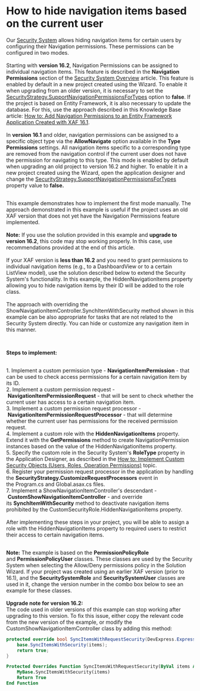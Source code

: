 # How to hide navigation items based on the current user


<p>Our <a href="https://documentation.devexpress.com/#Xaf/CustomDocument2650">Security System</a> allows hiding navigation items for certain users by configuring their Navigation permissions. These permissions can be configured in two modes.<br><br>Starting with <strong>version 16.2</strong>, Navigation Permissions can be assigned to individual navigation items. This feature is described in the <strong>Navigation Permissions</strong> section of the <a href="https://documentation.devexpress.com/#eXpressAppFramework/CustomDocument113366">Security System Overview</a> article. This feature is enabled by default in a new project created using the Wizard. To enable it when upgrading from an older version, it is necessary to set the <a href="https://documentation.devexpress.com/#eXpressAppFramework/DevExpressExpressAppSecuritySecurityStrategy_SupportNavigationPermissionsForTypestopic">SecurityStrategy.SupportNavigationPermissionsForTypes</a> option to <strong>false</strong>. If the project is based on Entity Framework, it is also necessary to update the database. For this, use the approach described in this Knowledge Base article: <a href="https://www.devexpress.com/Support/Center/p/T459507">How to: Add Navigation Permissions to an Entity Framework Application Created with XAF 16.1</a>.<br><br>In <strong>version</strong> <strong>16.1</strong> and older, navigation permissions can be assigned to a specific object type via the <strong>AllowNavigate</strong> option available in the <strong>Type Permissions</strong> settings. All navigation items specific to a corresponding type are removed from the navigation control if the current user does not have the permission for navigating to this type. This mode is enabled by default when upgrading an old project to version 16.2 and higher. To enable it in a new project created using the Wizard, open the application designer and change the <a href="https://documentation.devexpress.com/#eXpressAppFramework/DevExpressExpressAppSecuritySecurityStrategy_SupportNavigationPermissionsForTypestopic">SecurityStrategy.SupportNavigationPermissionsForTypes</a> property value to <strong>false.</strong></p>
<p><br>This example demonstrates how to implement the first mode manually. The approach demonstrated in this example is useful if the project uses an old XAF version that does not yet have the Navigation Permissions feature implemented.<strong><br><br>Note:</strong> If you use the solution provided in this example and <strong>upgrade to version 16.2</strong>, this code may stop working properly. In this case, use recommendations provided at the end of this article.<br><br>If your XAF version is <strong>less than 16.2</strong> and you need to grant permissions to individual navigation items (e.g., to a DashboardView or to a certain ListView model), use the solution described below to extend the Security System's functionality. In this example, the HiddenNavigationItems property allowing you to hide navigation items by their ID will be added to the role class.<br><br>The approach with overriding the ShowNavigationItemController.SynchItemWithSecurity method shown in this example can be also appropriate for tasks that are not related to the Security System directly. You can hide or customize any navigation item in this manner.</p>
<p> </p>
<p><strong>Steps to implement:</strong><br><br></p>
<p>1. Implement a custom permission type - <strong>NavigationItemPermission</strong> - that can be used to check access permissions for a certain navigation item by its ID.<br>2. Implement a custom permission request - <strong>NavigationItemPermissionRequest</strong> - that will be sent to check whether the current user has access to a certain navigation item.<br>3. Implement a custom permission request processor - <strong>NavigationItemPermissionRequestProcessor</strong> - that will determine whether the current user has permissions for the received permission request.<br>4. Implement a custom role with the <strong>HiddenNavigationItems</strong> property. Extend it with the <strong>GetPermissions</strong> method to create NavigationPermission instances based on the value of the HiddenNavigationItems property.<br>5. Specify the custom role in the Security System's <strong>RoleType</strong> property in the Application Designer, as described in the <a href="https://documentation.devexpress.com/eXpressAppFramework/CustomDocument113384.aspx">How to: Implement Custom Security Objects (Users, Roles, Operation Permissions)</a> topic.<br>6. Register your permission request processor in the application by handling the <strong>SecurityStrategy.CustomizeRequestProcessors</strong> event in the Program.cs and Global.asax.cs files.<br>7. Implement a ShowNavigationItemController's descendant - <strong>CustomShowNavigationItemController</strong> - and override its <strong>SynchItemWithSecurity</strong> method to deactivate navigation items prohibited by the CustomSecurityRole.HiddenNavigationItems property.<br><br>After implementing these steps in your project, you will be able to assign a role with the HiddenNavigationItems property to required users to restrict their access to certain navigation items.<br><br></p>
<p><strong>Note:</strong> The example is based on the <strong>PermissionPolicyRole</strong> and <strong>PermissionPolicyUser</strong> classes. These classes are used by the Security System when selecting the Allow/Deny permissions policy in the Solution Wizard. If your project was created using an earlier XAF version (prior to 16.1), and the <strong>SecuritySystemRole</strong> and <strong>SecuritySystemUser</strong> classes are used in it, change the version number in the combo box below to see an example for these classes.<br><br><strong>Upgrade note for version 16.2:</strong><br>The code used in older versions of this example can stop working after upgrading to this version. To fix this issue, either copy the relevant code from the new version of the example, or modify the CustomShowNavigationItemController class by adding this method:</p>


```cs
protected override bool SyncItemsWithRequestSecurity(DevExpress.ExpressApp.Actions.ChoiceActionItemCollection items) {
	base.SyncItemsWithSecurity(items);
	return true;
}
```




```vb
Protected Overrides Function SyncItemsWithRequestSecurity(ByVal items As DevExpress.ExpressApp.Actions.ChoiceActionItemCollection) As Boolean
	MyBase.SyncItemsWithSecurity(items)
	Return True
End Function
```



<br/>



